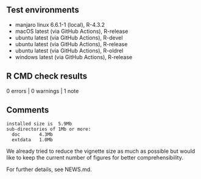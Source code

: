 ## Test environments

* manjaro linux 6.6.1-1 (local), R-4.3.2
* macOS latest (via GitHub Actions), R-release
* ubuntu latest (via GitHub Actions), R-devel
* ubuntu latest (via GitHub Actions), R-release
* ubuntu latest (via GitHub Actions), R-oldrel
* windows latest (via GitHub Actions), R-release


## R CMD check results

0 errors | 0 warnings | 1 note


## Comments

    installed size is  5.9Mb
    sub-directories of 1Mb or more:
      doc       4.3Mb
      extdata   1.0Mb

We already tried to reduce the vignette size as much as possible but would like
to keep the current number of figures for better comprehensibility.

For further details, see NEWS.md.

